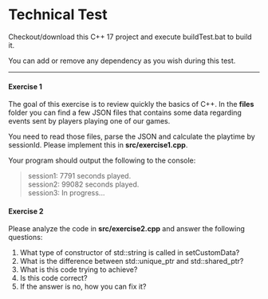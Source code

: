 # Technical Test

Checkout/download this C++ 17 project and execute buildTest.bat to build it.

You can add or remove any dependency as you wish during this test.

--------

#### Exercise 1

The goal of this exercise is to review quickly the basics of C++. In the **files** folder you can find a few JSON files that contains some data regarding events sent by players playing one of our games.

You need to read those files, parse the JSON and calculate the playtime by sessionId. Please implement this in **src/exercise1.cpp**.

Your program should output the following to the console:

> session1: 7791 seconds played.  
> session2: 99082 seconds played.  
> session3: In progress...  

#### Exercise 2

Please analyze the code in **src/exercise2.cpp** and answer the following questions:

1.	What type of constructor of std::string is called in setCustomData?
2.	What is the difference between std::unique_ptr and std::shared_ptr? 
3.	What is this code trying to achieve?
4.	Is this code correct?
5.	If the answer is no, how you can fix it?